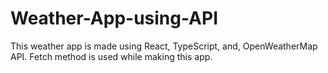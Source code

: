 # Weather-App-using-API

This weather app is made using React, TypeScript, and, OpenWeatherMap API. 
Fetch method is used while making this app. 
